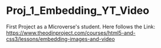 # Proj_1_Embedding_YT_Video
First Project as a Microverse's student. Here follows the Link: https://www.theodinproject.com/courses/html5-and-css3/lessons/embedding-images-and-video
